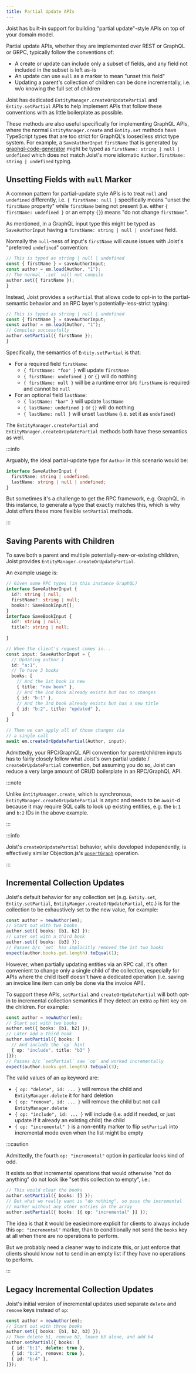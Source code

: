 ```yaml
---
title: Partial Update APIs
---
```


Joist has built-in support for building "partial update"-style APIs on top of your domain model.

Partial update APIs, whether they are implemented over REST or GraphQL or GRPC, typically follow the conventions of:

* A create or update can include only a subset of fields, and any field not included in the subset is left as-is
* An update can use `null` as a marker to mean "unset this field"
* Updating a parent's collection of children can be done incrementally, i.e. w/o knowing the full set of children

Joist has dedicated `EntityManager.createOrUpdatePartial` and `Entity.setPartial` APIs to help implement APIs that follow these conventions with as little boilerplate as possible.

These methods are also useful specifically for implementing GraphQL APIs, where the normal `EntityManager.create` and `Entity.set` methods have TypeScript types that are too strict for GraphQL's looser/less strict type system. For example, a `SaveAuthorInput` `firstName` that is generated by [graphql-code-generator](https://graphql-code-generator.com) might be typed as `firstName: string | null | undefined` which does not match Joist's more idiomatic `Author.firstName: string | undefined` typing.

## Unsetting Fields with `null` Marker

A common pattern for partial-update style APIs is to treat `null` and `undefined` differently, i.e. `{ firstName: null }` specifically means "unset the `firstName` property" while `firstName` being not present (i.e. either `{ firstName: undefined }` or an empty `{}`) means "do not change `firstName`".

As mentioned, in a GraphQL input type this might be typed as `SaveAuthorInput` having a `firstName: string | null | undefined` field.

Normally the `null`-ness of input's `firstName` will cause issues with Joist's "preferred `undefined`" convention:

```typescript
// This is typed as string | null | undefined
const { firstName } = saveAuthorInput;
const author = em.load(Author, "1");
// The normal `.set` will not compile
author.set({ firstName });
}
```

Instead, Joist provides a `setPartial` that allows code to opt-in to the partial-semantic behavior and an RPC layer's potentially-less-strict typing:

```typescript
// This is typed as string | null | undefined
const { firstName } = saveAuthorInput;
const author = em.load(Author, "1");
// Compiles successfully
author.setPartial({ firstName });
}
```

Specifically, the semantics of `Entity.setPartial` is that:

- For a required field `firstName`: 
  - `{ firstName: "foo" }` will update `firstName`
  - `{ firstName: undefined }` or `{}` will do nothing
  - `{ firstName: null }` will be a runtime error b/c `firstName` is required and cannot be `null`
- For an optional field `lastName`: 
  - `{ lastName: "bar" }` will update `lastName`
  - `{ lastName: undefined }` or `{}` will do nothing
  - `{ lastName: null }` will unset `lastName` (i.e. set it as `undefined`)

The `EntityManager.createPartial` and `EntityManager.createOrUpdatePartial` methods both have these semantics as well.

:::info

Arguably, the ideal partial-update type for `Author` in this scenario would be:

```typescript
interface SaveAuthorInput {
  firstName: string | undefined;
  lastName: string | null | undefined;
}
```

But sometimes it's a challenge to get the RPC framework, e.g. GraphQL in this instance, to generate a type that exactly matches this, which is why Joist offers these more flexible `setPartial` methods.

:::

## Saving Parents with Children

To save both a parent and multiple potentially-new-or-existing children, Joist provides `EntityManager.createOrUpdatePartial`.

An example usage is:

```typescript
// Given some RPC types (in this instance GraphQL)
interface SaveAuthorInput {
  id?: string | null;
  firstName?: string | null;
  books?: SaveBookInput[];
}
interface SaveBookInput {
  id?: string | null;
  title?: string | null;
  
}

// When the client's request comes in...
const input: SaveAuthorInput = {
  // Updating author 1
  id: "a:1",
  // To have 3 books
  books: [
    // And the 1st book is new
    { title: "new book" },
    // And the 2nd book already exists but has no changes
    { id: "b:1" },
    // And the 3rd book already exists but has a new title 
    { id: "b:2", title: "updated" },
  ]
}

// Then we can apply all of those changes via
// a single call
await em.createOrUpdatePartial(Author, input);
```

Admittedly, your RPC/GraphQL API convention for parent/children inputs has to fairly closely follow what Joist's own partial update / `createOrUpdatePartial` convention, but assuming you do so, Joist can reduce a very large amount of CRUD boilerplate in an RPC/GraphQL API.

:::note

Unlike `EntityManager.create`, which is synchronous, `EntityManager.createOrUpdatePartial` is async and needs to be `await`-d because it may require SQL calls to look up existing entities, e.g. the `b:1` and `b:2` IDs in the above example.

:::

:::info

Joist's `createOrUpdatePartial` behavior, while developed independently, is effectively similar Objection.js's [`upsertGraph`](https://vincit.github.io/objection.js/guide/query-examples.html#graph-upserts) operation.

:::

## Incremental Collection Updates

Joist's default behavior for any collection set (e.g. `Entity.set`, `Entity.setPartial`, `EntityManger.createOrUpdatePartial`, etc.) is for the collection to be exhaustively set to the new value, for example:

```typescript
const author = newAuthor(em);
// Start out with two books
author.set({ books: [b1, b2] });
// Later set with a third book
author.set({ books: [b3] });
// Passes b/c `set` has implicitly removed the 1st two books
expect(author.books.get.length).toEqual(1);
```

However, when partially updating entities via an RPC call, it's often convenient to change only a single child of the collection, especially for APIs where the child itself doesn't have a dedicated operation (i.e. saving an invoice line item can only be done via the invoice API).

To support these APIs, `setPartial` and `createOrUpdatePartial` will both opt-in to incremental collection semantics if they detect an extra `op` hint key on the children. For example:

```typescript
const author = newAuthor(em);
// Start out with two books
author.set({ books: [b1, b2] });
// Later add a third book
author.setPartial({ books: [
  // And include the `op` hint
  { op: "include", title: "b3" }
]});
// Passes b/c `setPartial` saw `op` and worked incrementally
expect(author.books.get.length).toEqual(3);
```

The valid values of an `op` keyword are:

* `{ op: "delete", id: ... }` will remove the child and `EntityManager.delete` it for hard deletion
* `{ op: "remove", id: ... }` will remove the child but not call `EntityManager.delete`
* `{ op: "include", id: ... }` will include (i.e. add if needed, or just update if it already an existing child) the child
* `{ op: "incremental" }` is a non-entity marker to flip `setPartial` into incremental mode even when the list might be empty

:::caution

Admittedly, the fourth `op: "incremental"` option in particular looks kind of odd.

It exists so that incremental operations that would otherwise "not do anything" do not look like "set this collection to empty", i.e.:

```typescript
// This would clear the books
author.setPartial({ books: [] });
// But what we really want is "do nothing", so pass the incremental
// marker without any other entries in the array
author.setPartial({ books: [{ op: "incremental" }] });
```

The idea is that it would be easier/more explicit for clients to always include this `op: "incremental"` marker, than to conditionally not send the `books` key at all when there are no operations to perform.

But we probably need a cleaner way to indicate this, or just enforce that clients should know not to send in an empty list if they have no operations to perform.

:::

## Legacy Incremental Collection Updates

Joist's initial version of incremental updates used separate `delete` and `remove` keys instead of `op`:

```typescript
const author = newAuthor(em);
// Start out with three books
author.set({ books: [b1, b2, b3] });
// Then delete b1, remove b2, leave b3 alone, and add b4
author.setPartial({ books: [
  { id: "b:1", delete: true },
  { id: "b:2", remove: true },
  { id: "b:4" },
]});
```


